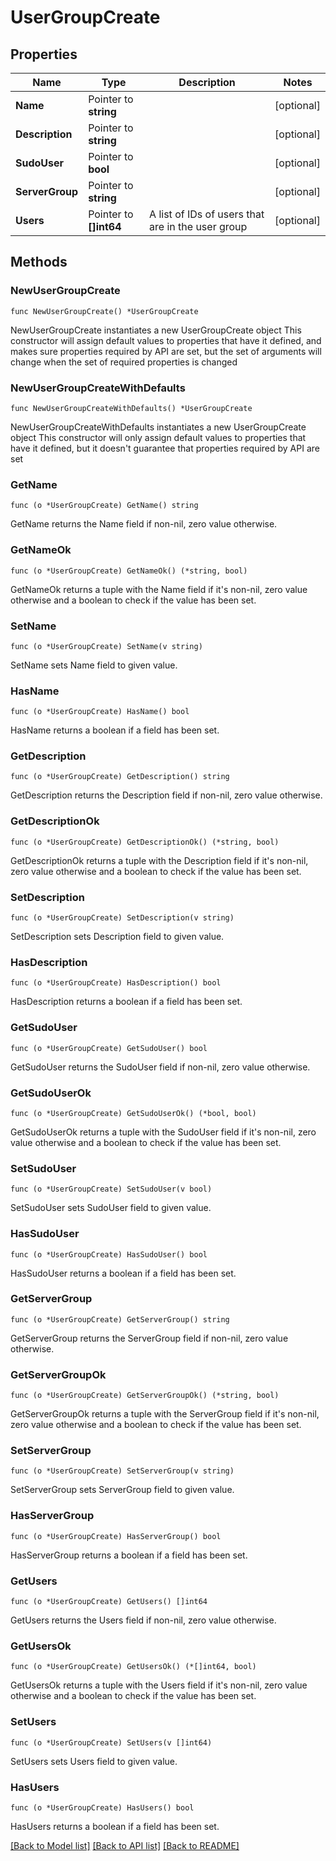 # UserGroupCreate

## Properties

Name | Type | Description | Notes
------------ | ------------- | ------------- | -------------
**Name** | Pointer to **string** |  | [optional] 
**Description** | Pointer to **string** |  | [optional] 
**SudoUser** | Pointer to **bool** |  | [optional] 
**ServerGroup** | Pointer to **string** |  | [optional] 
**Users** | Pointer to **[]int64** | A list of IDs of users that are in the user group | [optional] 

## Methods

### NewUserGroupCreate

`func NewUserGroupCreate() *UserGroupCreate`

NewUserGroupCreate instantiates a new UserGroupCreate object
This constructor will assign default values to properties that have it defined,
and makes sure properties required by API are set, but the set of arguments
will change when the set of required properties is changed

### NewUserGroupCreateWithDefaults

`func NewUserGroupCreateWithDefaults() *UserGroupCreate`

NewUserGroupCreateWithDefaults instantiates a new UserGroupCreate object
This constructor will only assign default values to properties that have it defined,
but it doesn't guarantee that properties required by API are set

### GetName

`func (o *UserGroupCreate) GetName() string`

GetName returns the Name field if non-nil, zero value otherwise.

### GetNameOk

`func (o *UserGroupCreate) GetNameOk() (*string, bool)`

GetNameOk returns a tuple with the Name field if it's non-nil, zero value otherwise
and a boolean to check if the value has been set.

### SetName

`func (o *UserGroupCreate) SetName(v string)`

SetName sets Name field to given value.

### HasName

`func (o *UserGroupCreate) HasName() bool`

HasName returns a boolean if a field has been set.

### GetDescription

`func (o *UserGroupCreate) GetDescription() string`

GetDescription returns the Description field if non-nil, zero value otherwise.

### GetDescriptionOk

`func (o *UserGroupCreate) GetDescriptionOk() (*string, bool)`

GetDescriptionOk returns a tuple with the Description field if it's non-nil, zero value otherwise
and a boolean to check if the value has been set.

### SetDescription

`func (o *UserGroupCreate) SetDescription(v string)`

SetDescription sets Description field to given value.

### HasDescription

`func (o *UserGroupCreate) HasDescription() bool`

HasDescription returns a boolean if a field has been set.

### GetSudoUser

`func (o *UserGroupCreate) GetSudoUser() bool`

GetSudoUser returns the SudoUser field if non-nil, zero value otherwise.

### GetSudoUserOk

`func (o *UserGroupCreate) GetSudoUserOk() (*bool, bool)`

GetSudoUserOk returns a tuple with the SudoUser field if it's non-nil, zero value otherwise
and a boolean to check if the value has been set.

### SetSudoUser

`func (o *UserGroupCreate) SetSudoUser(v bool)`

SetSudoUser sets SudoUser field to given value.

### HasSudoUser

`func (o *UserGroupCreate) HasSudoUser() bool`

HasSudoUser returns a boolean if a field has been set.

### GetServerGroup

`func (o *UserGroupCreate) GetServerGroup() string`

GetServerGroup returns the ServerGroup field if non-nil, zero value otherwise.

### GetServerGroupOk

`func (o *UserGroupCreate) GetServerGroupOk() (*string, bool)`

GetServerGroupOk returns a tuple with the ServerGroup field if it's non-nil, zero value otherwise
and a boolean to check if the value has been set.

### SetServerGroup

`func (o *UserGroupCreate) SetServerGroup(v string)`

SetServerGroup sets ServerGroup field to given value.

### HasServerGroup

`func (o *UserGroupCreate) HasServerGroup() bool`

HasServerGroup returns a boolean if a field has been set.

### GetUsers

`func (o *UserGroupCreate) GetUsers() []int64`

GetUsers returns the Users field if non-nil, zero value otherwise.

### GetUsersOk

`func (o *UserGroupCreate) GetUsersOk() (*[]int64, bool)`

GetUsersOk returns a tuple with the Users field if it's non-nil, zero value otherwise
and a boolean to check if the value has been set.

### SetUsers

`func (o *UserGroupCreate) SetUsers(v []int64)`

SetUsers sets Users field to given value.

### HasUsers

`func (o *UserGroupCreate) HasUsers() bool`

HasUsers returns a boolean if a field has been set.


[[Back to Model list]](../README.md#documentation-for-models) [[Back to API list]](../README.md#documentation-for-api-endpoints) [[Back to README]](../README.md)


